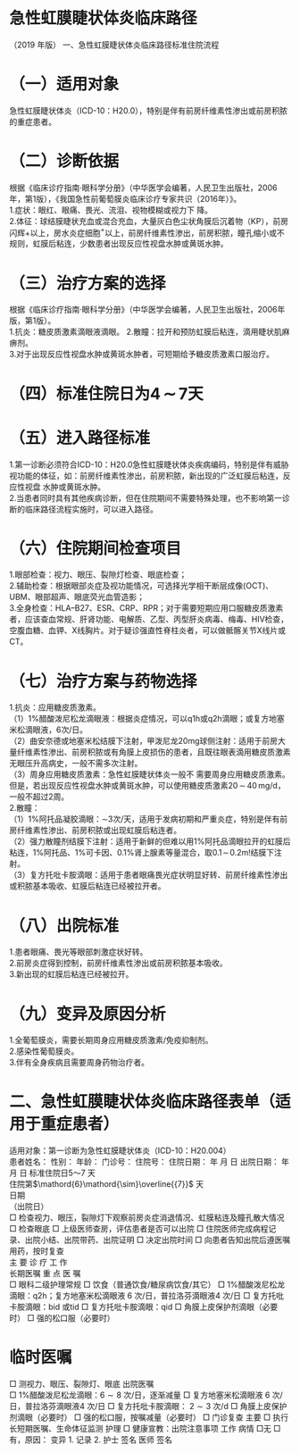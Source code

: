 # 急性虹膜睫状体炎临床路径  
（2019 年版） 一、急性虹膜睫状体炎临床路径标准住院流程  
# （一）适用对象  
急性虹膜睫状体炎（ICD-10：H20.0），特别是伴有前房纤维素性渗出或前房积脓的重症患者。  
# （二）诊断依据  
根据《临床诊疗指南·眼科学分册》（中华医学会编著，人民卫生出版社，2006年，第1版），《我国急性前葡萄膜炎临床诊疗专家共识（2016年）》。  
1.症状：眼红、眼痛、畏光、流泪、视物模糊或视力下 降。  
2.体征：球结膜睫状充血或混合充血，大量灰白色尘状角膜后沉着物（KP），前房闪辉$+$以上，房水炎症细胞$^+$以上，前房纤维素性渗出，前房积脓，瞳孔缩小或不规则，虹膜后粘连，少数患者出现反应性视盘水肿或黄斑水肿。  
# （三）治疗方案的选择  
根据《临床诊疗指南·眼科学分册》（中华医学会编著，人民卫生出版社，2006年版，第1版）。  
1.抗炎：糖皮质激素滴眼液滴眼。 2.散瞳：拉开和预防虹膜后粘连，滴用睫状肌麻痹剂。  
3.对于出现反应性视盘水肿或黄斑水肿者，可短期给予糖皮质激素口服治疗。  
# （四）标准住院日为$\pmb{4}\!\!\sim\!\!7$天  
# （五）进入路径标准  
1.第一诊断必须符合ICD-10：H20.0急性虹膜睫状体炎疾病编码，特别是伴有威胁视功能的体征，如：前房纤维素性渗出，前房积脓，新出现的广泛虹膜后粘连，反应性视盘 水肿或黄斑水肿。  
2.当患者同时具有其他疾病诊断，但在住院期间不需要特殊处理，也不影响第一诊断的临床路径流程实施时，可以进入路径。  
# （六）住院期间检查项目  
1.眼部检查：视力、眼压、裂隙灯检查、眼底检查；  
2.辅助检查：根据眼部炎症及视功能情况，可选择光学相干断层成像(OCT)、UBM、眼部超声、眼底荧光血管造影；  
3.全身检查：HLA–B27、ESR、CRP、RPR；对于需要短期应用口服糖皮质激素者，应该查血常规、肝肾功能、电解质、乙型、丙型肝炎病毒、梅毒、HIV检查，空腹血糖、血钾、X线胸片。对于疑诊强直性脊柱炎者，可以做骶髂关节X线片或CT。  
# （七）治疗方案与药物选择  
1.抗炎：应用糖皮质激素。  
（1）1%醋酸泼尼松龙滴眼液：根据炎症情况，可以q1h或q2h滴眼；或复方地塞米松滴眼液，6次/日。  
（2）曲安奈德或地塞米松结膜下注射，甲泼尼龙20mg球侧注射：适用于前房大量纤维素性渗出、前房积脓或有角膜上皮损伤的患者，且既往眼表滴用糖皮质激素无眼压升高病史，一般不需多次注射。  
（3）周身应用糖皮质激素：急性虹膜睫状体炎一般不 需要周身应用糖皮质激素。但是，若出现反应性视盘水肿或黄斑水肿，可以使用糖皮质激素$20\,{\sim}\,40\,\mathsf{m g/d}$，一般不超过2周。  
2.散瞳：  
（1）1%阿托品凝胶滴眼：$\mathord{\sim}3$次/天，适用于发病初期和严重炎症，特别是伴有前房纤维素性渗出、前房积脓或出现虹膜后粘连者。  
（2）强力散瞳剂结膜下注射：适用于新鲜的但难以用1%阿托品滴眼拉开的虹膜后粘连，$1\%$阿托品、1%可卡因、0.1%肾上腺素等量混合，取$0.1\!\sim\!0.2\mathsf{m}!$结膜下注射。  
（3）复方托吡卡胺滴眼：适用于患者眼痛畏光症状明显好转、前房纤维素性渗出或积脓基本吸收、虹膜后粘连已经被拉开者。  
# （八）出院标准  
1.患者眼痛、畏光等眼部刺激症状好转。  
2.前房炎症得到控制，前房纤维素性渗出或前房积脓基本吸收。  
3.新出现的虹膜后粘连已经被拉开。  
# （九）变异及原因分析  
1.全葡萄膜炎，需要长期周身应用糖皮质激素/免疫抑制剂。  
2.感染性葡萄膜炎。  
3.伴有全身疾病且需要周身药物治疗者。  
# 二、急性虹膜睫状体炎临床路径表单（适用于重症患者）  
适用对象：第一诊断为急性虹膜睫状体炎（ICD-10：H20.004）  
患者姓名：          性别：       年龄：      门诊号：        住院号：           住院日期：      年    月   日   出院日期：      年    月   日 标准住院日5～7 天  
住院第$\mathord{6}\mathord{\sim}\overline{{7}}$ 天  
日期  
（出院日）  
□ 检查视力、眼压，裂隙灯下观察前房炎症消退情况、虹膜粘连及瞳孔散大情况  □ 检查眼底  □ 上级医师查房，评估患者是否可以出院 □ 住院医师完成病程记录、出院小结、出院带药、出院证明 □ 决定出院时间 □ 向患者告知出院后遵医嘱用药，按时复查  
主 要 诊  疗  工 作  
长期医嘱 重 点 医 嘱  
□ 眼科二级护理常规 
□ 饮食（普通饮食/糖尿病饮食/其它） 
□ $1\%$醋酸泼尼松龙滴眼：q2h；复方地塞米松滴眼液 6 次/日，普拉洛芬滴眼液4 次/日 
□ 复方托吡卡胺滴眼：bid 或tid 
 □ 复方托吡卡胺滴眼：qid 
 □ 角膜上皮保护剂滴眼（必要时） 
□ 强的松口服（必要时）  
# 临时医嘱  
□ 测视力、眼压、裂隙灯、眼底  出院医嘱  
□ 1%醋酸泼尼松龙滴眼：$6{\sim}8$ 次/日，逐渐减量 □ 复方地塞米松滴眼液 6 次/日，普拉洛芬滴眼液4 次/日 □ 复方托吡卡胺滴眼： $2{\sim}3$  次/d  □ 角膜上皮保护剂滴眼（必要时） □ 强的松口服，按嘱减量（必要时） □ 门诊复查 主要 □ 执行长短期医嘱、生命体征监测  护理 □ 健康宣教：出院注意事项 工作 病情 □无  □有，原因： 变异  1.  记录  2.  护士   签名  医师   签名  